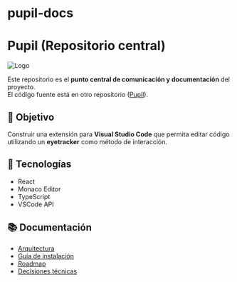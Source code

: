 # pupil-docs
# Pupil (Repositorio central)

![Logo](https://sdmntprsouthcentralus.oaiusercontent.com/files/00000000-de0c-61f7-8645-ebea20b63d44/raw?se=2025-08-21T02%3A54%3A56Z&sp=r&sv=2024-08-04&sr=b&scid=1b4c95b3-acd8-5323-b07b-618ca492f629&skoid=864daabb-d06a-46b3-a747-d35075313a83&sktid=a48cca56-e6da-484e-a814-9c849652bcb3&skt=2025-08-20T21%3A15%3A23Z&ske=2025-08-21T21%3A15%3A23Z&sks=b&skv=2024-08-04&sig=0faaSnIerxTY0Yw0/4nfrhh5Vt998XFSm/ArV0x6q1s%3D)

Este repositorio es el **punto central de comunicación y documentación** del proyecto.  
El código fuente está en otro repositorio ([Pupil](https://github.com/matiasaduco/pupil)).

## 📌 Objetivo
Construir una extensión para **Visual Studio Code** que permita editar código utilizando un **eyetracker** como método de interacción.

## 🚀 Tecnologías
- React
- Monaco Editor
- TypeScript
- VSCode API

## 📚 Documentación
- [Arquitectura](docs/arquitectura.md)
- [Guía de instalación](docs/instalacion.md)
- [Roadmap](docs/roadmap.md)
- [Decisiones técnicas](docs/decisiones.md)

